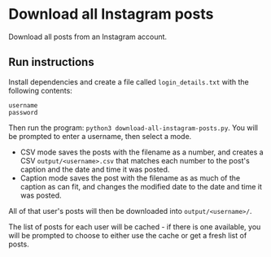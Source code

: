# Download all Instagram posts
Download all posts from an Instagram account.

## Run instructions

Install dependencies and create a file called `login_details.txt` with the following contents:
```
username
password
```
Then run the program: `python3 download-all-instagram-posts.py`.
You will be prompted to enter a username, then select a mode.
* CSV mode saves the posts with the filename as a number, and creates a CSV `output/<username>.csv` that matches
each number to the post's caption and the date and time it was posted.
* Caption mode saves the post with the filename as as much of the caption as can fit, and changes the modified date
to the date and time it was posted.

All of that user's posts will then be downloaded into `output/<username>/`.

The list of posts for each user will be cached - 
if there is one available, you will be prompted to choose to either use the cache or get a fresh list of posts.
